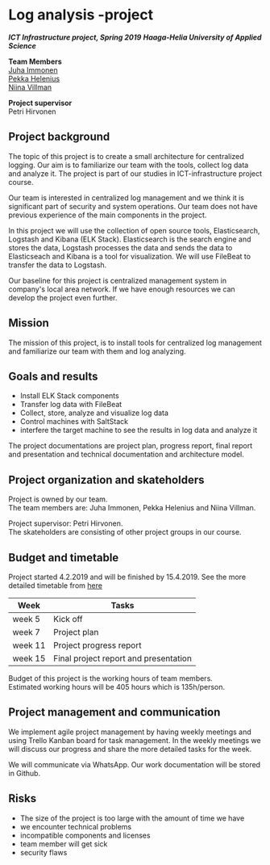 # Log analysis -project

***ICT Infrastructure project, Spring 2019*** 
***Haaga-Helia University of Applied Science***

**Team Members**  
[Juha Immonen](https://github.com/immonju1)  
[Pekka Helenius](https://github.com/Fincer)  
[Niina Villman](https://github.com/niinavi)

**Project supervisor**  
Petri Hirvonen

## Project background
The topic of this project is to create a small architecture for centralized logging. Our aim is to familiarize our team with the tools, collect log data and analyze it. The project is part of our studies in ICT-infrastructure project course. 

Our team is interested in centralized log management and we think it is significant part of security and system operations. Our team does not have previous experience of the main components in the project.

In this project we will use the collection of open source tools, Elasticsearch, Logstash and Kibana (ELK Stack). Elasticsearch is the search engine and stores the data, Logstash processes the data and sends the data to Elasticseach and Kibana is a tool for visualization. We will use FileBeat to transfer the data to Logstash. 

Our baseline for this project is centralized management system in company's local area network. If we have enough resources we can develop the project even further.

## Mission
The mission of this project, is to install tools for centralized log management and familiarize our team with them and log analyzing. 


## Goals and results
- Install ELK Stack components
- Transfer log data with FileBeat
- Collect, store, analyze and visualize log data
- Control machines with SaltStack
- interfere the target machine to see the results in log data and analyze it


The project documentations are project plan, progress report, final report and presentation and technical documentation and architecture model.

## Project organization and skateholders
Project is owned by our team.  
The team members are: Juha Immonen, Pekka Helenius and Niina Villman.

Project supervisor: Petri Hirvonen.  
The skateholders are consisting of other project groups in our course.

## Budget and timetable
Project started 4.2.2019 and will be finished by 15.4.2019. See the more detailed timetable from [here](https://github.com/niinavi/Elkit/blob/master/project_management/schedule.md)


Week | Tasks
---- | -----
week 5 | Kick off
week 7 | Project plan
week 11 | Project progress report
week 15 | Final project report and presentation

Budget of this project is the working hours of team members.  
Estimated working hours will be 405 hours which is 135h/person.


## Project management and communication
We implement agile project management by having weekly meetings and using Trello Kanban board for task management. In the weekly meetings we will discuss our progress and share the more detailed tasks for the week. 

We will communicate via WhatsApp. Our work documentation will be stored in Github.

## Risks
- The size of the project is too large with the amount of time we have
- we encounter technical problems
- incompatible components and licenses
- team member will get sick
- security flaws
